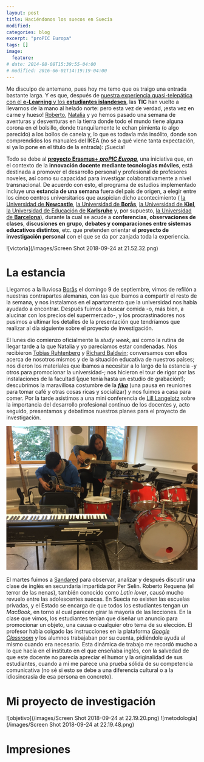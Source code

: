 ```yaml
---
layout: post
title: Haciéndonos los suecos en Suecia
modified:
categories: blog
excerpt: "proPIC Europa"
tags: []
image:
  feature:
# date: 2014-08-08T15:39:55-04:00
# modified: 2016-06-01T14:19:19-04:00
---
```

Me disculpo de antemano, pues hoy me temo que os traigo una entrada bastante larga. Y es que, después de <a href="https://immalopez.github.io/blog/e-learning-1/" target="_blank">nuestra experiencia quasi-telepática con el **e-Learning** y los **estudiantes islandeses**</a>, las **TIC** han vuelto a llevarnos de la mano al helado norte: pero esta vez de verdad, ¡esta vez en carne y hueso! <a href="http://rlarizbeascoa.blogspot.com/?m=1" target="_blank"> Roberto</a>,  <a href="http://elementalblogele.blogspot.com/?m=1" target="_blank">Natalia</a> y yo hemos pasado una semana de aventuras y desventuras en la tierra donde todo el mundo tiene alguna corona en el bolsillo, donde tranquilamente le echan pimienta (o algo parecido) a los bollos de canela y, lo que es todavía más insólito, donde son comprendidos los manuales del IKEA (no sé a qué viene tanta expectación, si ya lo pone en el título de la entrada): ¡Suecia!

Todo se debe al <a href="http://www.propiceuropa.com" target="_blank">**proyecto Erasmus+ _proPIC Europa_**</a>, una iniciativa que, en el contexto de la **innovación docente mediante tecnologías móviles**, está destinada a promover el desarrollo personal y profesional de profesores noveles, así como su capacidad para investigar colaborativamente a nivel transnacional. De acuerdo con esto, el programa de estudios implementado incluye una **estancia de una semana** fuera del país de origen, a elegir entre los cinco centros universitarios que auspician dicho acontecimiento ( <a href="http://www.propiceuropa.com/university-of-newcastle-upon-tyne.html" target="_blank">la Universidad de **Newcastle**</a>, <a href="http://www.propiceuropa.com/houmlgskolan-i-borarings.html" target="_blank">la Universidad de **Borås**</a>, <a href="http://www.propiceuropa.com/christian-albrechts-universitaumlt-zu-kiel.html" target="_blank">la Universidad de **Kiel**</a>, <a href="http://www.propiceuropa.com/paumldagogische-hochschule-karlsruhe.html" target="_blank">la Universidad de Educación de **Karlsruhe**</a> y, por supuesto, <a href="http://www.propiceuropa.com/universitat-de-barcelona.html" target="_blank">la Universidad de **Barcelona**</a>), durante la cual se acude a **conferencias**, **observaciones de clases**, **discusiones en grupo**, **debates y comparaciones entre sistemas educativos distintos**, etc. que pretenden orientar el **proyecto de investigación personal** con el que se da por zanjada toda la experiencia.

![victoria](/images/Screen Shot 2018-09-24 at 21.52.32.png)

# La estancia

Llegamos a la lluviosa <a href="https://es.wikipedia.org/wiki/Borås" target="_blank">Borås</a> el domingo 9 de septiembre, vimos de refilón a nuestras contrapartes alemanas, con las que íbamos a compartir el resto de la semana, y nos instalamos en el apartamento que la universidad nos había ayudado a encontrar. Después fuimos a buscar comida -o, más bien, a alucinar con los precios del supermercado-, y los procrastinadores nos pusimos a ultimar los detalles de la presentación que tendríamos que realizar al día siguiente sobre el proyecto de investigación.

El lunes dio comienzo oficialmente la _study week_, así como la rutina de llegar tarde a la que Natalia y yo parecíamos estar condenadas. Nos recibieron <a href="https://www.hb.se/en/Shortcuts/Contact/Employee/TRU/" target="_blank">Tobias Ruhtenberg</a> y <a href="https://www.hb.se/en/Shortcuts/Contact/Employee/RBA/" target="_blank">Richard Baldwin</a>; conversamos con ellos acerca de nosotros mismos y de la situación educativa de nuestros países; nos dieron los materiales que íbamos a necesitar a lo largo de la estancia -y otros para promocionar la universidad-; nos hicieron el tour de rigor por las instalaciones de la facultad (¡que tenía hasta un estudio de grabación!); descubrimos la maravillosa costumbre de la <a href="https://electricbluefood.com/fika-the-swedish-coffee-break/" target="_blank">**_fika_**</a> (una pausa en reuniones para tomar café y otras cosas ricas y socializar) y nos fuimos a casa para comer. Por la tarde asistimos a una mini conferencia de <a href="https://www.hb.se/en/Research/Research-Portal/Researchers/Langelotz-Lill/" target="_blank">Lill Langelotz</a> sobre la importancia del desarrollo profesional continuo de los docentes y, acto seguido, presentamos y debatimos nuestros planes para el proyecto de investigación.

![Roberto y Natalia tocando la guitarra en la universidad](/images/IMG_5839.JPG)

El martes fuimos a <a href="https://en.wikipedia.org/wiki/Sandared" target="_blank">Sandared</a> para observar, analizar y después discutir una clase de inglés en secundaria impartida por Per Selin. Roberto Requena (el terror de las nenas), también conocido como _Latin lover_, causó mucho revuelo entre las adolescentes suecas. En Suecia no existen las escuelas privadas, y el Estado se encarga de que todos los estudiantes tengan un _MacBook_, en torno al cual parecen girar la mayoría de las lecciones. En la clase que vimos, los estudiantes tenían que diseñar un anuncio para promocionar un objeto, una causa o cualquier otro tema de su elección. El profesor había colgado las instrucciones en la plataforma <a href="https://edu.google.com/intl/es-419/k-12-solutions/classroom/?modal_active=none" target="_blank">_Google Classroom_</a> y los alumnos trabajaban por su cuenta, pidiéndole ayuda al mismo cuando era necesario. Esta dinámica de trabajo me recordó mucho a lo que hacía en el instituto en el que enseñaba inglés, con la salvedad de que este docente no parecía apreciar el humor y la originalidad de sus estudiantes, cuando a mí me parece una prueba sólida de su competencia comunicativa (no sé si esto se debe a una diferencia cultural o a la idiosincrasia de esa persona en concreto).

# Mi proyecto de investigación

![objetivo](/images/Screen Shot 2018-09-24 at 22.19.20.png)
![metodología](/images/Screen Shot 2018-09-24 at 22.19.48.png)

# Impresiones
